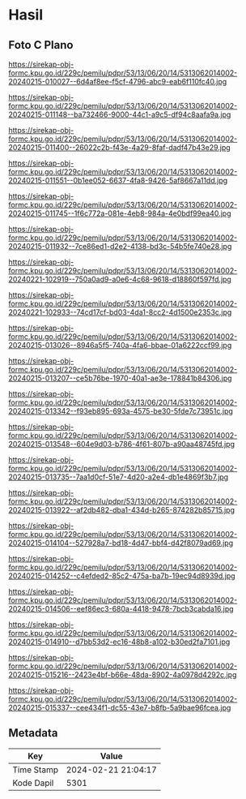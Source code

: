 # Hasil

## Foto C Plano

https://sirekap-obj-formc.kpu.go.id/229c/pemilu/pdpr/53/13/06/20/14/5313062014002-20240215-010027--6d4af8ee-f5cf-4796-abc9-eab6f110fc40.jpg

https://sirekap-obj-formc.kpu.go.id/229c/pemilu/pdpr/53/13/06/20/14/5313062014002-20240215-011148--ba732466-9000-44c1-a9c5-df94c8aafa9a.jpg

https://sirekap-obj-formc.kpu.go.id/229c/pemilu/pdpr/53/13/06/20/14/5313062014002-20240215-011400--26022c2b-f43e-4a29-8faf-dadf47b43e29.jpg

https://sirekap-obj-formc.kpu.go.id/229c/pemilu/pdpr/53/13/06/20/14/5313062014002-20240215-011551--0b1ee052-6637-4fa8-9426-5af8667a11dd.jpg

https://sirekap-obj-formc.kpu.go.id/229c/pemilu/pdpr/53/13/06/20/14/5313062014002-20240215-011745--1f6c772a-081e-4eb8-984a-4e0bdf99ea40.jpg

https://sirekap-obj-formc.kpu.go.id/229c/pemilu/pdpr/53/13/06/20/14/5313062014002-20240215-011932--7ce86ed1-d2e2-4138-bd3c-54b5fe740e28.jpg

https://sirekap-obj-formc.kpu.go.id/229c/pemilu/pdpr/53/13/06/20/14/5313062014002-20240221-102919--750a0ad9-a0e6-4c68-9618-d18860f597fd.jpg

https://sirekap-obj-formc.kpu.go.id/229c/pemilu/pdpr/53/13/06/20/14/5313062014002-20240221-102933--74cd17cf-bd03-4da1-8cc2-4d1500e2353c.jpg

https://sirekap-obj-formc.kpu.go.id/229c/pemilu/pdpr/53/13/06/20/14/5313062014002-20240215-013026--8946a5f5-740a-4fa6-bbae-01a6222ccf99.jpg

https://sirekap-obj-formc.kpu.go.id/229c/pemilu/pdpr/53/13/06/20/14/5313062014002-20240215-013207--ce5b76be-1970-40a1-ae3e-178841b84306.jpg

https://sirekap-obj-formc.kpu.go.id/229c/pemilu/pdpr/53/13/06/20/14/5313062014002-20240215-013342--f93eb895-693a-4575-be30-5fde7c73951c.jpg

https://sirekap-obj-formc.kpu.go.id/229c/pemilu/pdpr/53/13/06/20/14/5313062014002-20240215-013548--604e9d03-b786-4f61-807b-a90aa48745fd.jpg

https://sirekap-obj-formc.kpu.go.id/229c/pemilu/pdpr/53/13/06/20/14/5313062014002-20240215-013735--7aa1d0cf-51e7-4d20-a2e4-db1e4869f3b7.jpg

https://sirekap-obj-formc.kpu.go.id/229c/pemilu/pdpr/53/13/06/20/14/5313062014002-20240215-013922--af2db482-dba1-434d-b265-874282b85715.jpg

https://sirekap-obj-formc.kpu.go.id/229c/pemilu/pdpr/53/13/06/20/14/5313062014002-20240215-014104--527928a7-bd18-4d47-bbf4-d42f8079ad69.jpg

https://sirekap-obj-formc.kpu.go.id/229c/pemilu/pdpr/53/13/06/20/14/5313062014002-20240215-014252--c4efded2-85c2-475a-ba7b-19ec94d8939d.jpg

https://sirekap-obj-formc.kpu.go.id/229c/pemilu/pdpr/53/13/06/20/14/5313062014002-20240215-014506--eef86ec3-680a-4418-9478-7bcb3cabda16.jpg

https://sirekap-obj-formc.kpu.go.id/229c/pemilu/pdpr/53/13/06/20/14/5313062014002-20240215-014910--d7bb53d2-ec16-48b8-a102-b30ed2fa7101.jpg

https://sirekap-obj-formc.kpu.go.id/229c/pemilu/pdpr/53/13/06/20/14/5313062014002-20240215-015216--2423e4bf-b66e-48da-8902-4a0978d4292c.jpg

https://sirekap-obj-formc.kpu.go.id/229c/pemilu/pdpr/53/13/06/20/14/5313062014002-20240215-015337--cee434f1-dc55-43e7-b8fb-5a9bae96fcea.jpg


## Metadata

| Key        | Value               |
| ---------- | ------------------- |
| Time Stamp | 2024-02-21 21:04:17 |
| Kode Dapil | 5301                |



